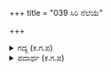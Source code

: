 +++
title = "039 ಸಿರಿ ನೆಲೆಯೆ"

+++

<details><summary>ಗದ್ಯ (ಕ.ಗ.ಪ) </summary>

39. ಮಹಾರಾಜ ! ಐಶ್ವರ್ಯವಾಗಲಿ, ಯೌವ್ವನವಾಗಲಿ ಸ್ಥಿರವಲ್ಲ. ಮೈಯ ಸೌಂದರ್ಯ, ದೇಹಗಳು ಮುಪ್ಪು ಬಂದಾಗ ನಶಿಸುತ್ತವೆ. ಜಯದ ಸಿರಿಯೂ ನಿಲ್ಲುವುದಿಲ್ಲ. ಆದ್ದರಿಂದ ನೀನು ಅರಸನಾಗಿರುವವರೆಗೂ ನೀತಿಯಿಂದ ರಾಜ್ಯವನ್ನಾಳು. ಬಂಧುಗಳನ್ನು ಉದ್ಧರಿಸು. ಧರ್ಮವನ್ನು ಸಾಧಿಸು. ಇದು ಎಲ್ಲ ರಾಜರಿಗೂ ನೀತಿ ಮಾರ್ಗವೇ ಆಗಿದೆ.
</details>

<details><summary>ಪದಾರ್ಥ (ಕ.ಗ.ಪ) </summary>

ನೆಲೆ-ಸ್ಥಿರ, ಜವ್ವನ-ಯವ್ವನ
</details>
